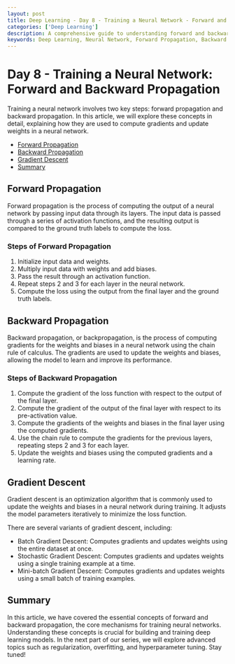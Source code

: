 ```yaml
---
layout: post
title: Deep Learning - Day 8 - Training a Neural Network - Forward and Backward Propagation
categories: ['Deep Learning']
description: A comprehensive guide to understanding forward and backward propagation in neural networks.
keywords: Deep Learning, Neural Network, Forward Propagation, Backward Propagation, Python, Training, Optimization
---
```

# Day 8 - Training a Neural Network: Forward and Backward Propagation

Training a neural network involves two key steps: forward propagation and backward propagation. In this article, we will explore these concepts in detail, explaining how they are used to compute gradients and update weights in a neural network.

- [Forward Propagation](#forward-propagation)
- [Backward Propagation](#backward-propagation)
- [Gradient Descent](#gradient-descent)
- [Summary](#summary)

## Forward Propagation

Forward propagation is the process of computing the output of a neural network by passing input data through its layers. The input data is passed through a series of activation functions, and the resulting output is compared to the ground truth labels to compute the loss.

### Steps of Forward Propagation

1. Initialize input data and weights.
2. Multiply input data with weights and add biases.
3. Pass the result through an activation function.
4. Repeat steps 2 and 3 for each layer in the neural network.
5. Compute the loss using the output from the final layer and the ground truth labels.

## Backward Propagation

Backward propagation, or backpropagation, is the process of computing gradients for the weights and biases in a neural network using the chain rule of calculus. The gradients are used to update the weights and biases, allowing the model to learn and improve its performance.

### Steps of Backward Propagation

1. Compute the gradient of the loss function with respect to the output of the final layer.
2. Compute the gradient of the output of the final layer with respect to its pre-activation value.
3. Compute the gradients of the weights and biases in the final layer using the computed gradients.
4. Use the chain rule to compute the gradients for the previous layers, repeating steps 2 and 3 for each layer.
5. Update the weights and biases using the computed gradients and a learning rate.

## Gradient Descent

Gradient descent is an optimization algorithm that is commonly used to update the weights and biases in a neural network during training. It adjusts the model parameters iteratively to minimize the loss function.

There are several variants of gradient descent, including:

- Batch Gradient Descent: Computes gradients and updates weights using the entire dataset at once.
- Stochastic Gradient Descent: Computes gradients and updates weights using a single training example at a time.
- Mini-batch Gradient Descent: Computes gradients and updates weights using a small batch of training examples.

## Summary

In this article, we have covered the essential concepts of forward and backward propagation, the core mechanisms for training neural networks. Understanding these concepts is crucial for building and training deep learning models. In the next part of our series, we will explore advanced topics such as regularization, overfitting, and hyperparameter tuning. Stay tuned!
